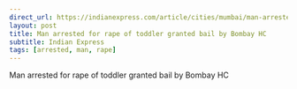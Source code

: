 ```yaml
---
direct_url: https://indianexpress.com/article/cities/mumbai/man-arrested-rape-toddler-granted-bail-bombay-hc-8304615/
layout: post
title: Man arrested for rape of toddler granted bail by Bombay HC
subtitle: Indian Express
tags: [arrested, man, rape]
---
```


Man arrested for rape of toddler granted bail by Bombay HC